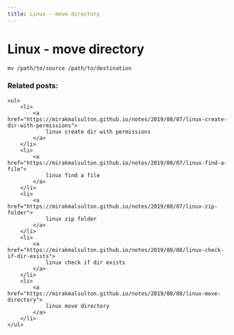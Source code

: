 ```yaml
---
title: Linux - move directory
---
```


<h1 class="header">Linux - move directory</h1>

```code
mv /path/to/source /path/to/destination
```


<div class="related_posts_block">
    <h3>Related posts:</h3>

    <ul>
        <li>
            <a href="https://mirakmalsulton.github.io/notes/2019/08/07/linux-create-dir-with-permissions">
                linux create dir with permissions
            </a>
        </li>
        <li>
            <a href="https://mirakmalsulton.github.io/notes/2019/08/07/linux-find-a-file">
                linux find a file
            </a>
        </li>
        <li>
            <a href="https://mirakmalsulton.github.io/notes/2019/08/07/linux-zip-folder">
                linux zip folder
            </a>
        </li>
        <li>
            <a href="https://mirakmalsulton.github.io/notes/2019/08/08/linux-check-if-dir-exists">
                linux check if dir exists
            </a>
        </li>
        <li>
            <a href="https://mirakmalsulton.github.io/notes/2019/08/08/linux-move-directory">
                linux move directory
            </a>
        </li>
    </ul>
</div>